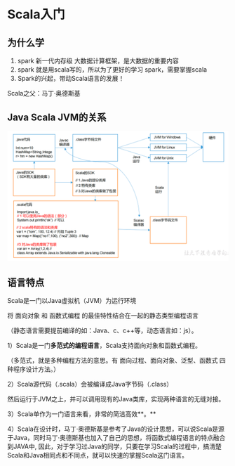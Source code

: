 # Scala入门

## 为什么学

1. spark 新一代内存级 大数据计算框架，是大数据的重要内容
2. spark 就是用scala写的，所以为了更好的学习 spark，需要掌握scala
3. Spark的兴起，带动Scala语言的发展！



Scala之父：马丁·奥德斯基



## Java Scala JVM的关系

![image-20220808232516887](picture/image-20220808232516887.png)



## 语言特点

Scala是一门以Java虚拟机（JVM）为运行环境

将 面向对象 和 函数式编程 的最佳特性结合在一起的静态类型编程语言



（静态语言需要提前编译的如：Java、c、c++等，动态语言如：js）。 



1）Scala是一门**多范式的编程语言**，Scala支持面向对象和函数式编程。

（多范式，就是多种编程方法的意思。有 面向过程、面向对象、泛型、函数式 四种程序设计方法。） 



2）Scala源代码（.scala）会被编译成Java字节码（.class）

然后运行于JVM之上，并可以调用现有的Java类库，实现两种语言的无缝对接。 



3）Scala单作为一门语言来看，非常的简洁高效**。** 



4）Scala在设计时，马丁·奥德斯基是参考了Java的设计思想，可以说Scala是源于Java，同时马丁·奥德斯基也加入了自己的思想，将函数式编程语言的特点融合到JAVA中, 因此，对于学习过Java的同学，只要在学习Scala的过程中，搞清楚Scala和Java相同点和不同点，就可以快速的掌握Scala这门语言。



